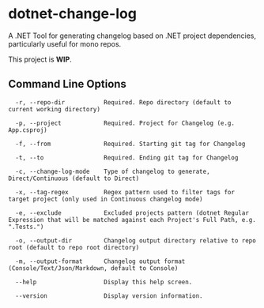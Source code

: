 # dotnet-change-log

A .NET Tool for generating changelog based on .NET project dependencies, particularly useful for mono repos.

This project is **WIP**.

## Command Line Options
```
  -r, --repo-dir           Required. Repo directory (default to current working directory)

  -p, --project            Required. Project for Changelog (e.g. App.csproj)

  -f, --from               Required. Starting git tag for Changelog

  -t, --to                 Required. Ending git tag for Changelog

  -c, --change-log-mode    Type of changelog to generate, Direct/Continuous (default to Direct)

  -x, --tag-regex          Regex pattern used to filter tags for target project (only used in Continuous changelog mode)

  -e, --exclude            Excluded projects pattern (dotnet Regular Expression that will be matched against each Project's Full Path, e.g. ".Tests.")       

  -o, --output-dir         Changelog output directory relative to repo root (default to repo root directory)

  -m, --output-format      Changelog output format (Console/Text/Json/Markdown, default to Console)

  --help                   Display this help screen.

  --version                Display version information.
```